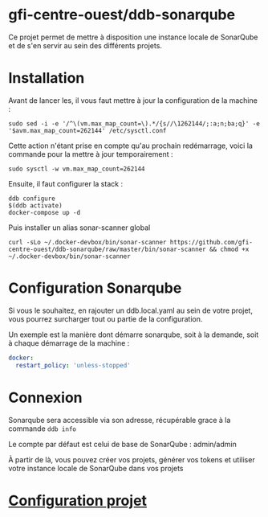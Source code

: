 gfi-centre-ouest/ddb-sonarqube
===
Ce projet permet de mettre à disposition une instance locale de SonarQube et de s'en servir au sein des différents
projets.

# Installation

Avant de lancer les, il vous faut mettre à jour la configuration de la machine :

```shell script
sudo sed -i -e '/^\(vm.max_map_count=\).*/{s//\1262144/;:a;n;ba;q}' -e '$avm.max_map_count=262144' /etc/sysctl.conf
```

Cette action n'étant prise en compte qu'au prochain redémarrage, voici la commande pour la mettre à jour
temporairement :

```shell script
sudo sysctl -w vm.max_map_count=262144
```

Ensuite, il faut configurer la stack :

```shell script
ddb configure
$(ddb activate)
docker-compose up -d
```

Puis installer un alias sonar-scanner global

```
curl -sLo ~/.docker-devbox/bin/sonar-scanner https://github.com/gfi-centre-ouest/ddb-sonarqube/raw/master/bin/sonar-scanner && chmod +x ~/.docker-devbox/bin/sonar-scanner
```

# Configuration Sonarqube

Si vous le souhaitez, en rajouter un ddb.local.yaml au sein de votre projet, vous pourrez surcharger tout ou partie de
la configuration.

Un exemple est la manière dont démarre sonarqube, soit à la demande, soit à chaque démarrage de la machine :

```yaml
docker:
  restart_policy: 'unless-stopped'
```

# Connexion

Sonarqube sera accessible via son adresse, récupérable grace à la commande `ddb info`

Le compte par défaut est celui de base de SonarQube : admin/admin

À partir de là, vous pouvez créer vos projets, générer vos tokens et utiliser votre instance locale de SonarQube dans
vos projets

# [Configuration projet](configurations/README.md)
